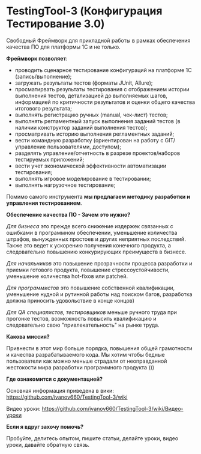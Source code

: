 # TestingTool-3 (Конфигурация Тестирование 3.0)

Свободный Фреймворк для прикладной работы в рамках обеспечения качества ПО для платформы 1С и не только.

**Фреймворк позволяет**:
* проводить сценарное тестирование конфигураций на платформе 1С (запись/выполнение); 
* загружать результаты тестов (форматы JUnit, Allure); 
* просматирвать результаты тестирования c отображением истории выполнения тестов, детализацией до выполняемых шагов, информацией по критичности результатов и оценки общего качества итогового результата;
* выполнять регистрацию ручных (manual, чек-лист) тестов;
* выполнять регламентный запуск выполнения заданий тестов (в наличии конструктор заданий выполнения тестов);
* просматривать историю выполнения регламентных заданий;
* вести командную разработку (ориентирован на работу с GIT/ управление пользователями, доступом);
* разделять управление/отчетность в разрезе проектов/наборов тестируемых приложений;
* вести учет экономической эффективности автоматизации тестирования;
* выполнять игровое моделирование в тестировании; 
* выполнять нагрузочное тестирование;

Помимо самого инструмента **мы предлагаем методику разработки и управления тестированием**. 

**Обеспечение качества ПО - Зачем это нужно?**

_Для бизнеса_ это прежде всего снижение издержек связанных с ошибками в программном обеспечении, уменьшение количества штрафов, вынужденных простоев и других неприятных последствий. Также это ведет к ускорению получения конечного продукта, а следовательно повышению конкурирующих преимуществ в бизнесе.

_Для начальников_ это повышение прозрачности процесса разработки и приемки готового продукта, повышение стрессоустойчивости, уменьшение количества hot-fixов или patchей.

_Для программистов_ это повышение собственной квалификации, уменьшение нудной и рутинной работы над поиском багов, разработка должна приносить удовольствие в конце концов)

_Для QA специалистов, тестировщиков_ меньше ручного труда при прогонке тестов, возможность повысить квалификацию и следовательно свою "привлекательность" на рынке труда.

**Какова миссия?**

Привнести в этот мир больше порядка, повышения общей грамотности и качества разрабатываемого кода. Мы хотим чтобы бедные пользователи как можно меньше страдали от неоправданной жестокости мира разработки программного продукта )))

**Где ознакомится с документацией?**

Основная информация приведена в вики: https://github.com/ivanov660/TestingTool-3/wiki

Видео уроки: https://github.com/ivanov660/TestingTool-3/wiki/Видео-уроки


**Если я вдруг захочу помочь?**

Пробуйте, делитесь опытом, пишите статьи, делайте уроки, видео уроки, давайте обратную связь.
